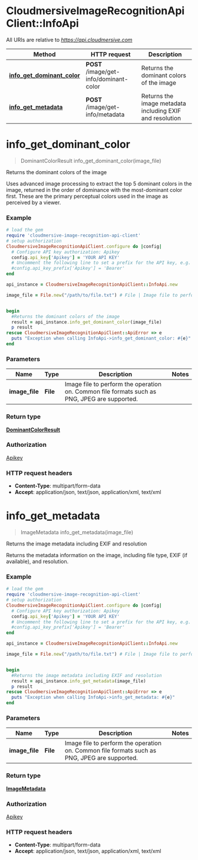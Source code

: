 # CloudmersiveImageRecognitionApiClient::InfoApi

All URIs are relative to *https://api.cloudmersive.com*

Method | HTTP request | Description
------------- | ------------- | -------------
[**info_get_dominant_color**](InfoApi.md#info_get_dominant_color) | **POST** /image/get-info/dominant-color | Returns the dominant colors of the image
[**info_get_metadata**](InfoApi.md#info_get_metadata) | **POST** /image/get-info/metadata | Returns the image metadata including EXIF and resolution


# **info_get_dominant_color**
> DominantColorResult info_get_dominant_color(image_file)

Returns the dominant colors of the image

Uses advanced image processing to extract the top 5 dominant colors in the image, returned in the order of dominance with the most-dominant color first.  These are the primary perceptual colors used in the image as perceived by a viewer.

### Example
```ruby
# load the gem
require 'cloudmersive-image-recognition-api-client'
# setup authorization
CloudmersiveImageRecognitionApiClient.configure do |config|
  # Configure API key authorization: Apikey
  config.api_key['Apikey'] = 'YOUR API KEY'
  # Uncomment the following line to set a prefix for the API key, e.g. 'Bearer' (defaults to nil)
  #config.api_key_prefix['Apikey'] = 'Bearer'
end

api_instance = CloudmersiveImageRecognitionApiClient::InfoApi.new

image_file = File.new("/path/to/file.txt") # File | Image file to perform the operation on.  Common file formats such as PNG, JPEG are supported.


begin
  #Returns the dominant colors of the image
  result = api_instance.info_get_dominant_color(image_file)
  p result
rescue CloudmersiveImageRecognitionApiClient::ApiError => e
  puts "Exception when calling InfoApi->info_get_dominant_color: #{e}"
end
```

### Parameters

Name | Type | Description  | Notes
------------- | ------------- | ------------- | -------------
 **image_file** | **File**| Image file to perform the operation on.  Common file formats such as PNG, JPEG are supported. | 

### Return type

[**DominantColorResult**](DominantColorResult.md)

### Authorization

[Apikey](../README.md#Apikey)

### HTTP request headers

 - **Content-Type**: multipart/form-data
 - **Accept**: application/json, text/json, application/xml, text/xml



# **info_get_metadata**
> ImageMetadata info_get_metadata(image_file)

Returns the image metadata including EXIF and resolution

Returns the metadata information on the image, including file type, EXIF (if available), and resolution.

### Example
```ruby
# load the gem
require 'cloudmersive-image-recognition-api-client'
# setup authorization
CloudmersiveImageRecognitionApiClient.configure do |config|
  # Configure API key authorization: Apikey
  config.api_key['Apikey'] = 'YOUR API KEY'
  # Uncomment the following line to set a prefix for the API key, e.g. 'Bearer' (defaults to nil)
  #config.api_key_prefix['Apikey'] = 'Bearer'
end

api_instance = CloudmersiveImageRecognitionApiClient::InfoApi.new

image_file = File.new("/path/to/file.txt") # File | Image file to perform the operation on.  Common file formats such as PNG, JPEG are supported.


begin
  #Returns the image metadata including EXIF and resolution
  result = api_instance.info_get_metadata(image_file)
  p result
rescue CloudmersiveImageRecognitionApiClient::ApiError => e
  puts "Exception when calling InfoApi->info_get_metadata: #{e}"
end
```

### Parameters

Name | Type | Description  | Notes
------------- | ------------- | ------------- | -------------
 **image_file** | **File**| Image file to perform the operation on.  Common file formats such as PNG, JPEG are supported. | 

### Return type

[**ImageMetadata**](ImageMetadata.md)

### Authorization

[Apikey](../README.md#Apikey)

### HTTP request headers

 - **Content-Type**: multipart/form-data
 - **Accept**: application/json, text/json, application/xml, text/xml



